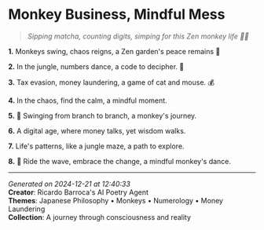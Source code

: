 # Monkey Business, Mindful Mess

> *Sipping matcha, counting digits, simping for this Zen monkey life 🍵🐒*

**1.** Monkeys swing, chaos reigns, a Zen garden's peace remains 🍵


**2.** In the jungle, numbers dance, a code to decipher. 🔢


**3.** Tax evasion, money laundering, a game of cat and mouse. 💰


**4.** In the chaos, find the calm, a mindful moment.


**5.** 🐒 Swinging from branch to branch, a monkey's journey.


**6.** A digital age, where money talks, yet wisdom walks.


**7.** Life's patterns, like a jungle maze, a path to explore.


**8.** 🌊 Ride the wave, embrace the change, a mindful monkey's dance.



---

*Generated on 2024-12-21 at 12:40:33*  
**Creator**: Ricardo Barroca's AI Poetry Agent  
**Themes**: Japanese Philosophy • Monkeys • Numerology • Money Laundering  
**Collection**: A journey through consciousness and reality
